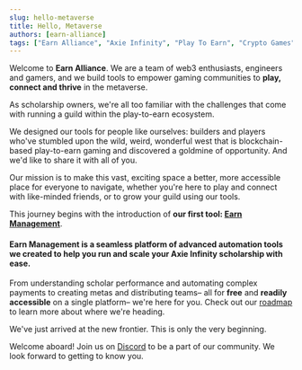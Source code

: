 ```yaml
---
slug: hello-metaverse
title: Hello, Metaverse
authors: [earn-alliance]
tags: ["Earn Alliance", "Axie Infinity", "Play To Earn", "Crypto Games", "NFT Games", "ETH", "SLP", "AXS", "Ronin"]
---
```


Welcome to **Earn Alliance**. We are a team of web3 enthusiasts, engineers and gamers, and we build tools to empower gaming communities to **play, connect and thrive** in the metaverse.

As scholarship owners, we're all too familiar with the challenges that come with running a guild within the play-to-earn ecosystem.

We designed our tools for people like ourselves: builders and players who've stumbled upon the wild, weird, wonderful west that is blockchain-based play-to-earn gaming and discovered a goldmine of opportunity. And we'd like to share it with all of you.

Our mission is to make this vast, exciting space a better, more accessible place for everyone to navigate, whether you're here to play and connect with like-minded friends, or to grow your guild using our tools.

This journey begins with the introduction of **our first tool: [Earn Management](https://app.earnalliance.com)**.

#### Earn Management is a seamless platform of advanced automation tools we created to help you **run** and **scale** your Axie Infinity scholarship with ease.

From understanding scholar performance and automating complex payments to creating metas and distributing teams– all for **free** and **readily accessible** on a single platform– we're here for you. Check out our [roadmap](https://roadmap.earnalliance.com) to learn more about where we're heading.

We've just arrived at the new frontier. This is only the very beginning.


Welcome aboard! Join us on [Discord](https://discord.com/channels/926167446648397836/949216955708112897 "Discord") to be a part of our community. We look forward to getting to know you.



